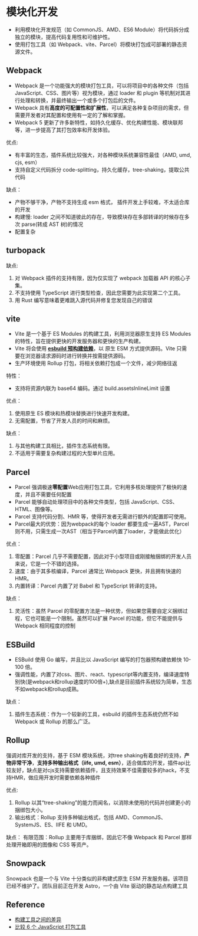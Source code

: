 # 模块化开发

- 利用模块化开发规范（如 CommonJS、AMD、ES6 Module）将代码拆分成独立的模块，提高代码复用性和可维护性。
- 使用打包工具（如 Webpack、vite、Parcel）将模块打包成可部署的静态资源文件。


## Webpack
- Webpack 是一个功能强大的模块打包工具，可以将项目中的各种文件（包括 JavaScript、CSS、图片等）视为模块，通过 loader 和 plugin 等机制对其进行处理和转换，并最终输出一个或多个打包后的文件。
- Webpack 具有**高度的可配置性和扩展性**，可以满足各种复杂项目的需求，但需要开发者对其配置和使用有一定的了解和掌握。
- Webpack 5 更新了许多新特性，如持久化缓存、优化构建性能、模块联邦等，进一步提高了其打包效率和开发体验。

优点:
- 有丰富的生态，插件系统比较强大，对各种模块系统兼容性最佳（AMD, umd, cjs, esm）
- 支持自定义代码拆分 code-splitting，持久化缓存，tree-shaking，提取公共代码

缺点：
- 产物不够干净，产物不支持生成 esm 格式， 插件开发上手较难，不太适合库的开发
- 构建慢: loader 之间不知道彼此的存在，导致模块存在多部转译的时候存在多次 parse(转成 AST 树)的情况
- 配置复杂


## turbopack
缺点:
1. 对 Webpack 插件的支持有限，因为仅实现了 webpack 加载器 API 的核心子集。
2. 不支持使用 TypeScript 进行类型检查，因此您需要为此实现第二个工具。
3. 用 Rust 编写意味着更难跳入源代码并修复您发现自己的错误

## vite
- Vite 是一个基于 ES Modules 的构建工具，利用浏览器原生支持 ES Modules 的特性，旨在提供更快的开发服务器和更快的生产构建。
- Vite 将会使用 **[esbuild 预构建依赖](https://cn.vitejs.dev/guide/dep-pre-bundling)**，以 原生 ESM 方式提供源码。Vite 只需要在浏览器请求源码时进行转换并按需提供源码。
- 生产环境使用 Rollup 打包，将相关依赖打包成一个文件，减少网络往返


特性：
- 支持将资源内联为 base64 编码。通过 build.assetsInlineLimit 设置

优点：
1. 使用原生 ES 模块和热模块替换进行快速开发构建。
2. 无需配置，节省了开发人员的时间和麻烦。

缺点：
1. 与其他构建工具相比，插件生态系统有限。
2. 不适用于需要复杂构建过程的大型单片应用。


## Parcel
- Parcel 强调极速**零配置**Web应用打包工具，它利用多核处理提供了极快的速度，并且不需要任何配置
- Parcel 能够自动处理项目中的各种文件类型，包括 JavaScript、CSS、HTML、图像等。
- Parcel 支持代码分割、HMR 等，使得开发者无需进行额外的配置即可使用。
- Parcel最大的优势：因为webpack的每个 loader 都要生成一遍AST，Parcel 则不用，只需生成一次AST（相当于Parcel内置了loader，才能做此优化）

优点：
1. 零配置：Parcel 几乎不需要配置，因此对于小型项目或刚接触捆绑的开发人员来说，它是一个不错的选择。
2. 速度：由于其多核编译，Parcel 通常比 Webpack 更快，并且拥有快速的 HMR。
3. 内置转译：Parcel 内置了对 Babel 和 TypeScript 转译的支持。


缺点：
1. 灵活性：虽然 Parcel 的零配置方法是一种优势，但如果您需要自定义捆绑过程，它也可能是一个限制。虽然可以扩展 Parcel 的功能，但它不能提供与 Webpack 相同程度的控制

## ESBuild
- ESBuild 使用 Go 编写，并且比以 JavaScript 编写的打包器预构建依赖快 10-100 倍。
- 强调性能，内置了对css、图片、react、typescript等内置支持，编译速度特别快(是webpack和rollup速度的100倍+),缺点是目前插件系统较为简单，生态不如webpack和rollup成熟。


缺点：
1. 插件生态系统：作为一个较新的工具，esbuild 的插件生态系统仍然不如 Webpack 或 Rollup 的那么广泛。

## Rollup
强调对库开发的支持，基于 ESM 模块系统，对tree shaking有着良好的支持，**产物非常干净**，**支持多种输出格式（iife, umd, esm）**，适合做库的开发，插件api比较友好，缺点是对cjs支持需要依赖插件，且支持效果不佳需要较多的hack，不支持HMR，做应用开发时需要依赖各种插件

优点:
1. Rollup 以其“tree-shaking”的能力而闻名，以消除未使用的代码并创建更小的捆绑包大小。
2. 输出格式：Rollup 支持多种输出格式，包括 AMD、CommonJS、SystemJS、ES、IIFE 和 UMD。


缺点：
有限范围：Rollup 主要用于库捆绑，因此它不像 Webpack 和 Parcel 那样处理开箱即用的图像和 CSS 等资产。


## Snowpack
Snowpack 也是一个与 Vite 十分类似的非构建式原生 ESM 开发服务器。该项目已经不维护了。团队目前正在开发 Astro，一个由 Vite 驱动的静态站点构建工具


## Reference
- [构建工具之间的差异](https://cloud.tencent.com/developer/article/2030300)
- [比较 6 个 JavaScript 打包工具](https://medium.com/javascript-in-plain-english/comparing-5-javascript-bundling-tools-webpack-turbopack-parcel-rollup-and-esbuild-ce9f8af4753d)
